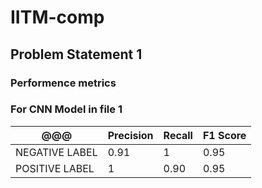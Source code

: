 # IITM-comp
## Problem Statement 1
### Performence metrics 
### For CNN Model in file 1


| @@@             | Precision | Recall | F1 Score |
| --------------- | --------- | ------ | -------- | 
| NEGATIVE LABEL  | 0.91      | 1      | 0.95    |
| POSITIVE LABEL  | 1         | 0.90   | 0.95    |

